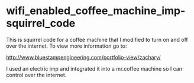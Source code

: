 wifi_enabled_coffee_machine_imp-squirrel_code
=============================================

This is squirrel code for a coffee machine that I modified to turn on and off over the internet.
To view more information go to:

http://www.bluestampengineering.com/portfolio-view/zachary/

I used an electric imp and integrated it into a mr.coffee machine so I can control over the internet.
